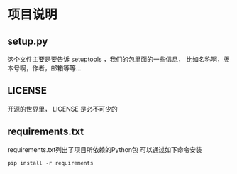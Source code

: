 # 项目说明
## setup.py
这个文件主要是要告诉 setuptools ，我们的包里面的一些信息，
比如名称啊，版本号啊，作者，邮箱等等...
## LICENSE
开源的世界里， LICENSE 是必不可少的
## requirements.txt
requirements.txt列出了项目所依赖的Python包
可以通过如下命令安装
```
pip install -r requirements 
```
